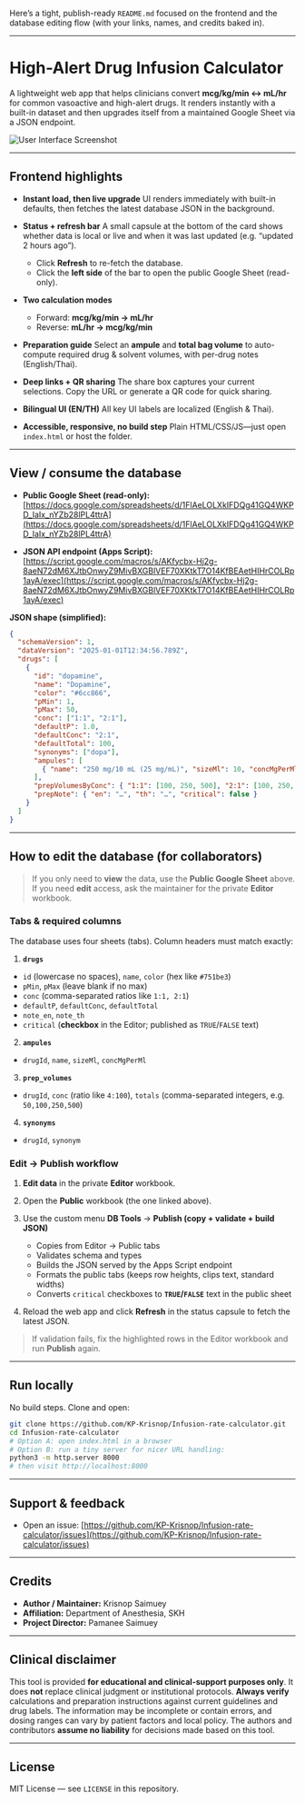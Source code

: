 Here’s a tight, publish-ready `README.md` focused on the frontend and the database editing flow (with your links, names, and credits baked in).

---

# High-Alert Drug Infusion Calculator

A lightweight web app that helps clinicians convert **mcg/kg/min ↔ mL/hr** for common vasoactive and high-alert drugs. It renders instantly with a built-in dataset and then upgrades itself from a maintained Google Sheet via a JSON endpoint.

![User Interface Screenshot](images/infusion_rate_calculator.png)

---

## Frontend highlights

- **Instant load, then live upgrade**
  UI renders immediately with built-in defaults, then fetches the latest database JSON in the background.

- **Status + refresh bar**
  A small capsule at the bottom of the card shows whether data is local or live and when it was last updated (e.g. “updated 2 hours ago”).

  - Click **Refresh** to re-fetch the database.
  - Click the **left side** of the bar to open the public Google Sheet (read-only).

- **Two calculation modes**

  - Forward: **mcg/kg/min → mL/hr**
  - Reverse: **mL/hr → mcg/kg/min**

- **Preparation guide**
  Select an **ampule** and **total bag volume** to auto-compute required drug & solvent volumes, with per-drug notes (English/Thai).

- **Deep links + QR sharing**
  The share box captures your current selections. Copy the URL or generate a QR code for quick sharing.

- **Bilingual UI (EN/TH)**
  All key UI labels are localized (English & Thai).

- **Accessible, responsive, no build step**
  Plain HTML/CSS/JS—just open `index.html` or host the folder.

---

## View / consume the database

- **Public Google Sheet (read-only):**
  [https://docs.google.com/spreadsheets/d/1FlAeLOLXkIFDQg41GQ4WKPD_IaIx_nYZb28lPL4ttrA](https://docs.google.com/spreadsheets/d/1FlAeLOLXkIFDQg41GQ4WKPD_IaIx_nYZb28lPL4ttrA)

- **JSON API endpoint (Apps Script):**
  [https://script.google.com/macros/s/AKfycbx-Hj2g-8aeN72dM6XJtbOnwyZ9MivBXGBlVEF70XKtkT7O14KfBEAetHIHrCOLRp1ayA/exec](https://script.google.com/macros/s/AKfycbx-Hj2g-8aeN72dM6XJtbOnwyZ9MivBXGBlVEF70XKtkT7O14KfBEAetHIHrCOLRp1ayA/exec)

**JSON shape (simplified):**

```json
{
  "schemaVersion": 1,
  "dataVersion": "2025-01-01T12:34:56.789Z",
  "drugs": [
    {
      "id": "dopamine",
      "name": "Dopamine",
      "color": "#6cc866",
      "pMin": 1,
      "pMax": 50,
      "conc": ["1:1", "2:1"],
      "defaultP": 1.0,
      "defaultConc": "2:1",
      "defaultTotal": 100,
      "synonyms": ["dopa"],
      "ampules": [
        { "name": "250 mg/10 mL (25 mg/mL)", "sizeMl": 10, "concMgPerMl": 25 }
      ],
      "prepVolumesByConc": { "1:1": [100, 250, 500], "2:1": [100, 250, 500] },
      "prepNote": { "en": "…", "th": "…", "critical": false }
    }
  ]
}
```

---

## How to edit the database (for collaborators)

> If you only need to **view** the data, use the **Public Google Sheet** above.
> If you need **edit** access, ask the maintainer for the private **Editor** workbook.

### Tabs & required columns

The database uses four sheets (tabs). Column headers must match exactly:

1. **`drugs`**

- `id` (lowercase no spaces), `name`, `color` (hex like `#751be3`)
- `pMin`, `pMax` (leave blank if no max)
- `conc` (comma-separated ratios like `1:1, 2:1`)
- `defaultP`, `defaultConc`, `defaultTotal`
- `note_en`, `note_th`
- `critical` (**checkbox** in the Editor; published as `TRUE`/`FALSE` text)

2. **`ampules`**

- `drugId`, `name`, `sizeMl`, `concMgPerMl`

3. **`prep_volumes`**

- `drugId`, `conc` (ratio like `4:100`), `totals` (comma-separated integers, e.g. `50,100,250,500`)

4. **`synonyms`**

- `drugId`, `synonym`

### Edit → Publish workflow

1. **Edit data** in the private **Editor** workbook.
2. Open the **Public** workbook (the one linked above).
3. Use the custom menu **DB Tools** → **Publish (copy + validate + build JSON)**

   - Copies from Editor → Public tabs
   - Validates schema and types
   - Builds the JSON served by the Apps Script endpoint
   - Formats the public tabs (keeps row heights, clips text, standard widths)
   - Converts `critical` checkboxes to **`TRUE`/`FALSE`** text in the public sheet

4. Reload the web app and click **Refresh** in the status capsule to fetch the latest JSON.

> If validation fails, fix the highlighted rows in the Editor workbook and run **Publish** again.

---

## Run locally

No build steps. Clone and open:

```bash
git clone https://github.com/KP-Krisnop/Infusion-rate-calculator.git
cd Infusion-rate-calculator
# Option A: open index.html in a browser
# Option B: run a tiny server for nicer URL handling:
python3 -m http.server 8000
# then visit http://localhost:8000
```

---

## Support & feedback

- Open an issue: [https://github.com/KP-Krisnop/Infusion-rate-calculator/issues](https://github.com/KP-Krisnop/Infusion-rate-calculator/issues)

---

## Credits

- **Author / Maintainer:** Krisnop Saimuey
- **Affiliation:** Department of Anesthesia, SKH
- **Project Director:** Pamanee Saimuey

---

## Clinical disclaimer

This tool is provided **for educational and clinical-support purposes only**. It does **not** replace clinical judgment or institutional protocols. **Always verify** calculations and preparation instructions against current guidelines and drug labels. The information may be incomplete or contain errors, and dosing ranges can vary by patient factors and local policy. The authors and contributors **assume no liability** for decisions made based on this tool.

---

## License

MIT License — see `LICENSE` in this repository.
